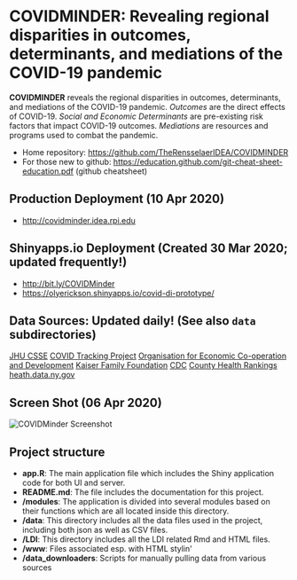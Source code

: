 # COVIDMINDER: Revealing regional disparities in outcomes, determinants, and mediations of the COVID-19 pandemic

<strong>COVIDMINDER</strong> reveals the regional disparities in outcomes, determinants, and mediations of the COVID-19 pandemic. <i>Outcomes</i> are the direct effects of COVID-19. <i>Social and Economic Determinants</i> are pre-existing risk factors that impact COVID-19 outcomes. <i>Mediations</i> are resources and programs used to combat the pandemic.

* Home repository: https://github.com/TheRensselaerIDEA/COVIDMINDER
* For those new to github: https://education.github.com/git-cheat-sheet-education.pdf (github cheatsheet)

## Production Deployment (10 Apr 2020)
* http://covidminder.idea.rpi.edu

## Shinyapps.io Deployment (Created 30 Mar 2020; updated frequently!)
* http://bit.ly/COVIDMinder
* https://olyerickson.shinyapps.io/covid-di-prototype/

## Data Sources: Updated daily! (See also `data` subdirectories)

<a href='http://bit.ly/39PMWpD'>JHU CSSE</a>
<a href='https://bit.ly/2JRhDiX'>COVID Tracking Project</a>
<a href='https://bit.ly/3aXpBmD'>Organisation for Economic Co-operation and Development</a>
<a href='https://bit.ly/2V0CYLU'>Kaiser Family Foundation</a>
<a href='https://bit.ly/2V1Zl3I'>CDC</a>
<a href='https://bit.ly/34mYLBP'>County Health Rankings</a>
<a href='https://on.ny.gov/39VXuCO'>heath.data.ny.gov</a>

## Screen Shot (06 Apr 2020)
![COVIDMinder Screenshot](https://raw.githubusercontent.com/TheRensselaerIDEA/COVID-DI-Prototype/master/COVIDMinder_screenshot.png)

## Project structure

* **app.R**: The main application file which includes the Shiny application code for both UI and server.
* **README.md**: The file includes the documentation for this project.
* **/modules**: The application is divided into several modules based on their functions which are all located inside this directory.
* **/data**: This directory includes all the data files used in the project, including both json as well as CSV files.
* **/LDI**: This directory includes all the LDI related Rmd and HTML files.
* **/www**: Files associated esp. with HTML stylin'
* **/data_downloaders**: Scripts for manually pulling data from various sources

